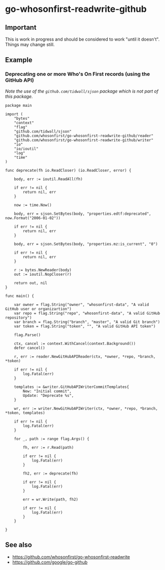 # go-whosonfirst-readwrite-github

## Important

This is work in progress and should be considered to work "until it doesn't". Things may change still.

## Example

### Deprecating one or more Who's On First records (using the GitHub API)

_Note the use of the `github.com/tidwall/sjson` package which is not part of this package._

```
package main

import (
	"bytes"
	"context"
	"flag"
	"github.com/tidwall/sjson"
	"github.com/whosonfirst/go-whosonfirst-readwrite-github/reader"
	"github.com/whosonfirst/go-whosonfirst-readwrite-github/writer"
	"io"
	"io/ioutil"
	"log"
	"time"
)

func deprecate(fh io.ReadCloser) (io.ReadCloser, error) {

	body, err := ioutil.ReadAll(fh)

	if err != nil {
		return nil, err
	}

	now := time.Now()

	body, err = sjson.SetBytes(body, "properties.edtf:deprecated", now.Format("2006-01-02"))

	if err != nil {
		return nil, err
	}

	body, err = sjson.SetBytes(body, "properties.mz:is_current", "0")

	if err != nil {
		return nil, err
	}

	r := bytes.NewReader(body)
	out := ioutil.NopCloser(r)

	return out, nil
}

func main() {

	var owner = flag.String("owner", "whosonfirst-data", "A valid GitHub user or organizartion")
	var repo = flag.String("repo", "whosonfirst-data", "A valid GitHub repository")
	var branch = flag.String("branch", "master", "A valid Git branch")
	var token = flag.String("token", "", "A valid GitHub API token")

	flag.Parse()

	ctx, cancel := context.WithCancel(context.Background())
	defer cancel()

	r, err := reader.NewGitHubAPIReader(ctx, *owner, *repo, *branch, *token)

	if err != nil {
		log.Fatal(err)
	}

	templates := &writer.GitHubAPIWriterCommitTemplates{
		New: "Initial commit",
		Update: "Deprecate %s",
	}
	
	wr, err := writer.NewGitHubAPIWriter(ctx, *owner, *repo, *branch, *token, templates)

	if err != nil {
		log.Fatal(err)
	}

	for _, path := range flag.Args() {

		fh, err := r.Read(path)

		if err != nil {
			log.Fatal(err)
		}

		fh2, err := deprecate(fh)

		if err != nil {
			log.Fatal(err)
		}

		err = wr.Write(path, fh2)

		if err != nil {
			log.Fatal(err)
		}
	}

}
```

## See also

* https://github.com/whosonfirst/go-whosonfirst-readwrite
* https://github.com/google/go-github